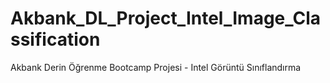# Akbank_DL_Project_Intel_Image_Classification
Akbank Derin Öğrenme Bootcamp Projesi - Intel Görüntü Sınıflandırma

